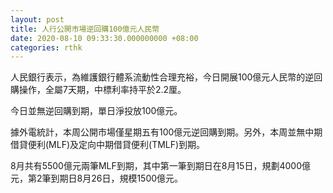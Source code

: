 ```yaml
---
layout: post
title: 人行公開市場逆回購100億元人民幣
date: 2020-08-10 09:33:30.000000000 +08:00
categories: rthk
---
```


人民銀行表示，為維護銀行體系流動性合理充裕，今日開展100億元人民幣的逆回購操作，全屬7天期，中標利率持平於2.2厘。

今日並無逆回購到期，單日淨投放100億元。

據外電統計，本周公開市場僅星期五有100億元逆回購到期。另外，本周並無中期借貸便利(MLF)及定向中期借貸便利(TMLF)到期。

8月共有5500億元兩筆MLF到期，其中第一筆到期日在8月15日，規劃4000億元，第2筆到期日8月26日，規模1500億元。
